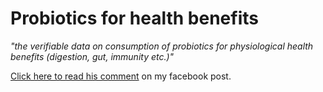 # Probiotics for health benefits

_"the verifiable data on consumption of probiotics for physiological health benefits (digestion, gut, immunity etc.)"_



[Click here to read his comment](https://www.facebook.com/FarranDeTao/posts/pfbid02w84qq8JQ7Wtdx5NgEQoA2Sw3NJYN5pnE6nMgzkcXW2gA8hsXTubaky3uDL4YBgUMl?comment_id=1943702286052481&__cft__\[0]=AZUTr4TLUmy3T88BXdP9Qe65qmxyFVKkCTiCEF3r8btueW_ml4ssmkm5IRCAmx953r9QqcLYM5cJuM4jKrax873g-PJT0jW0ND5hRuuRm63nMIEYcxcLQop9v_-XjTqGVO5Fm4VVmeE6viH2Q6zUsB-tvFyTW1haZxf96nimP9LVLw&__tn__=R]-R) on my facebook post.
